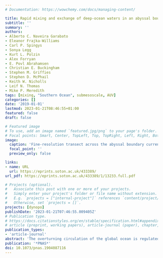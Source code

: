 ```yaml
---
# Documentation: https://wowchemy.com/docs/managing-content/

title: Rapid mixing and exchange of deep-ocean waters in an abyssal boundary current
subtitle: ''
summary: ''
authors:
- Alberto C. Naveira Garabato
- Eleanor Frajka-Williams
- Carl P. Spingys
- Sonya Legg
- Kurt L. Polzin
- Alex Forryan
- E. Povl Abrahamsen
- Christian E. Buckingham
- Stephen M. Griffies
- Stephen D. McPhail
- Keith W. Nicholls
- Leif N. Thomas
- Mike P. Meredith
tags: [mixing, "Southern Ocean", submesoscale, AUV]
categories: []
date: '2019-01-01'
lastmod: 2023-01-21T08:46:55+01:00
featured: false
draft: false

# Featured image
# To use, add an image named `featured.jpg/png` to your page's folder.
# Focal points: Smart, Center, TopLeft, Top, TopRight, Left, Right, BottomLeft, Bottom, BottomRight.
image:
  caption: 'Fine-resolution transect across the abyssal boundary current near the Orkney Passage sill. (A) Along-slope velocity (color, with flow direction indicated above the color bar) and neutral density (in kilograms per cubic meter, black contours; only contours within Antarctic Bottom Water are shown) for section B3 (Fig. 1). The mean positions of measurement profiles are marked by yellow tick marks on the lower axis. (B) Cross-slope velocity (color) and neutral density (black contours). (C) Squared vertical shear (color), neutral density (black contours), and rate of turbulent kinetic energy dissipation (ε, shaded bars). (D) Potential vorticity (color) and neutral density (black contours). (E) Instability type (CTF = centrifugal, SYM = symmetric, GRV = gravitational, and their hybrids.'
  focal_point: ''
  preview_only: false

links:
- name: URL
  url: https://eprints.soton.ac.uk/433389/
url_pdf: https://eprints.soton.ac.uk/433389/1/13233.full.pdf

# Projects (optional).
#   Associate this post with one or more of your projects.
#   Simply enter your project's folder or file name without extension.
#   E.g. `projects = ["internal-project"]` references `content/project/deep-learning/index.md`.
#   Otherwise, set `projects = []`.
projects: [dynopo]
publishDate: '2023-01-21T07:46:55.009405Z'
# Publication type.
# https://docs.citationstyles.org/en/stable/specification.html#appendix-iii-types
# article (preprint, working papers), article-journal (paper), chapter, dataset, document (catch all), motion_picture (video), post (post on online forum), post-weblog (post on blog), report (technical report, with container-title for chapter within larger report), software, thesis, citation-key (bibtex key) or citation-label (Ferr78, formatted as output label), doi, event-title (name of event), event-place (geographic location), keyword, language (e.g., en or de), license (copyright information), note (descriptive note), publisher, title, t
publication_types:
- 'article-journal'
abstract: 'The overturning circulation of the global ocean is regulated by deep-ocean mixing, which transforms cold waters sinking at high latitudes into warmer, shallower waters. The effectiveness of mixing in driving this transformation is jointly set by the intensity of turbulence near topography and the rate at which well-mixed boundary waters are exchanged with the stratified ocean interior. We use innovative observations of a branch of the overturning circulation in the Southern Ocean to identify a previously undocumented mixing mechanism, by which deep-ocean waters are rapidly laundered through intensified near-boundary turbulence and boundary–interior exchange. As the conditions triggering this mechanism are common to other branches of the overturning circulation, our findings highlight a requirement for its representation in models of the overturning.'
publication: '*PNAS*'
doi: 10.1073/pnas.1904087116
---
```


